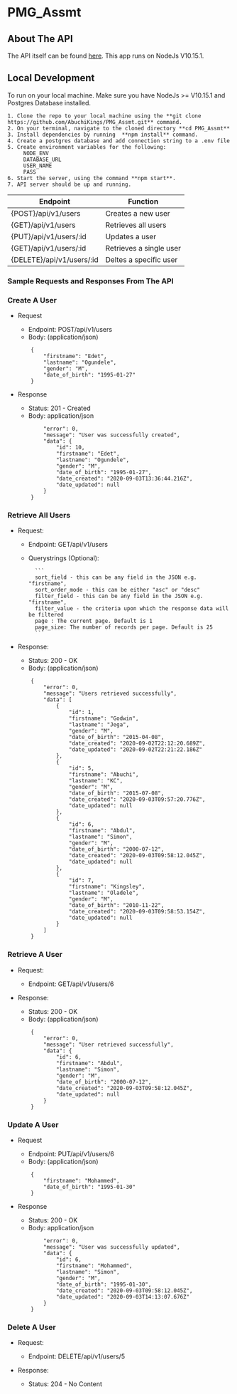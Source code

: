 # PMG_Assmt

## About The API
The API itself can be found [here](https://pmg-assmt.herokuapp.com/). This app runs on NodeJs V10.15.1. 


## Local Development

To run on your local machine. Make sure you have NodeJs >= V10.15.1 and Postgres Database  installed.

```
1. Clone the repo to your local machine using the **git clone https://github.com/AbuchiKings/PMG_Assmt.git** command.
2. On your terminal, navigate to the cloned directory **cd PMG_Assmt**
3. Install dependencies by running  **npm install** command.
4. Create a postgres database and add connection string to a .env file
5. Create environment variables for the following:
     NODE_ENV
     DATABASE_URL
     USER_NAME
     PASS
6. Start the server, using the command **npm start**.
7. API server should be up and running.
```


| Endpoint                                                | Function                                             |
| --------------------------------------------------------| -----------------------------------------------------|
| {POST}/api/v1/users                                     | Creates a new user                                   |
| {GET}/api/v1/users                                      | Retrieves all users                                  |
| {PUT}/api/v1/users/:id                                  | Updates a user                                       |
| {GET}/api/v1/users/:id                                  | Retrieves a single user                              |
| {DELETE}/api/v1/users/:id                               | Deltes a specific user                               |                           


### Sample Requests and Responses From The API


### Create A User

* Request
    * Endpoint: POST/api/v1/users
    * Body: (application/json)
    ```
        {       
            "firstname": "Edet",
            "lastname": "Ogundele",
            "gender": "M",
            "date_of_birth": "1995-01-27"
        }
    ```

* Response
    * Status: 201 - Created
    * Body: application/json

    ``` {
            "error": 0,
            "message": "User was successfully created",
            "data": {
                "id": 10,
                "firstname": "Edet",
                "lastname": "Ogundele",
                "gender": "M",
                "date_of_birth": "1995-01-27",
                "date_created": "2020-09-03T13:36:44.216Z",
                "date_updated": null
            }
        }
    ```

### Retrieve All Users

* Request:
    * Endpoint: GET/api/v1/users
    * Querystrings (Optional):

            ```
            sort_field - this can be any field in the JSON e.g. "firstname",
            sort_order_mode - this can be either "asc" or "desc"
            filter_field - this can be any field in the JSON e.g. "firstname",
            filter_value - the criteria upon which the response data will be filtered
            page : The current page. Default is 1
            page_size: The number of records per page. Default is 25
            ```

* Response:
    * Status: 200 - OK
    * Body: (application/json)

    ```
        {
            "error": 0,
            "message": "Users retrieved successfully",
            "data": [
                {
                    "id": 1,
                    "firstname": "Godwin",
                    "lastname": "Jega",
                    "gender": "M",
                    "date_of_birth": "2015-04-08",
                    "date_created": "2020-09-02T22:12:20.689Z",
                    "date_updated": "2020-09-02T22:21:22.186Z"
                },
                {
                    "id": 5,
                    "firstname": "Abuchi",
                    "lastname": "KC",
                    "gender": "M",
                    "date_of_birth": "2015-07-08",
                    "date_created": "2020-09-03T09:57:20.776Z",
                    "date_updated": null
                },
                {
                    "id": 6,
                    "firstname": "Abdul",
                    "lastname": "Simon",
                    "gender": "M",
                    "date_of_birth": "2000-07-12",
                    "date_created": "2020-09-03T09:58:12.045Z",
                    "date_updated": null
                },
                {
                    "id": 7,
                    "firstname": "Kingsley",
                    "lastname": "Oladele",
                    "gender": "M",
                    "date_of_birth": "2010-11-22",
                    "date_created": "2020-09-03T09:58:53.154Z",
                    "date_updated": null
                }
            ]
        }
    ```

### Retrieve A User

* Request:
    * Endpoint: GET/api/v1/users/6

* Response:
    * Status: 200 - OK
    * Body: (application/json)

    ```
        {
            "error": 0,
            "message": "User retrieved successfully",
            "data": {
                "id": 6,
                "firstname": "Abdul",
                "lastname": "Simon",
                "gender": "M",
                "date_of_birth": "2000-07-12",
                "date_created": "2020-09-03T09:58:12.045Z",
                "date_updated": null
            }
        }
    ```

### Update A User

* Request
    * Endpoint: PUT/api/v1/users/6
    * Body: (application/json)
    ```
        {       
            "firstname": "Mohammed",
            "date_of_birth": "1995-01-30"
        }
    ```

* Response
    * Status: 200 - OK
    * Body: application/json

    ``` {
            "error": 0,
            "message": "User was successfully updated",
            "data": {
                "id": 6,
                "firstname": "Mohammed",
                "lastname": "Simon",
                "gender": "M",
                "date_of_birth": "1995-01-30",
                "date_created": "2020-09-03T09:58:12.045Z",
                "date_updated": "2020-09-03T14:13:07.676Z"
            }
        }
    ```

### Delete A User
* Request:
    * Endpoint: DELETE/api/v1/users/5

* Response: 
    * Status: 204 - No Content